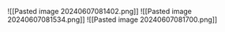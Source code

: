 ![[Pasted image 20240607081402.png]]
![[Pasted image 20240607081534.png]]
![[Pasted image 20240607081700.png]]
